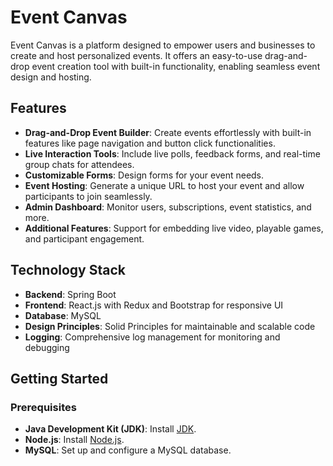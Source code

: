 # Event Canvas

Event Canvas is a platform designed to empower users and businesses to create and host personalized events. It offers an easy-to-use drag-and-drop event creation tool with built-in functionality, enabling seamless event design and hosting.

## Features
- **Drag-and-Drop Event Builder**: Create events effortlessly with built-in features like page navigation and button click functionalities.
- **Live Interaction Tools**: Include live polls, feedback forms, and real-time group chats for attendees.
- **Customizable Forms**: Design forms for your event needs.
- **Event Hosting**: Generate a unique URL to host your event and allow participants to join seamlessly.
- **Admin Dashboard**: Monitor users, subscriptions, event statistics, and more.
- **Additional Features**: Support for embedding live video, playable games, and participant engagement.

## Technology Stack
- **Backend**: Spring Boot
- **Frontend**: React.js with Redux and Bootstrap for responsive UI
- **Database**: MySQL
- **Design Principles**: Solid Principles for maintainable and scalable code
- **Logging**: Comprehensive log management for monitoring and debugging

## Getting Started

### Prerequisites
- **Java Development Kit (JDK)**: Install [JDK](https://www.oracle.com/java/technologies/javase-downloads.html).
- **Node.js**: Install [Node.js](https://nodejs.org/).
- **MySQL**: Set up and configure a MySQL database.
